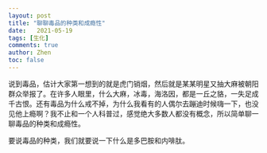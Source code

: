 ```yaml
---
layout: post
title: "聊聊毒品的种类和成瘾性"
date:   2021-05-19
tags: [生化]
comments: true
author: Zhen
toc: false
---
```

说到毒品，估计大家第一想到的就是虎门销烟，然后就是某某明星又抽大麻被朝阳群众举报了。在许多人眼里，什么大麻，冰毒，海洛因，都是一丘之貉，一失足成千古恨。还有毒品为什么戒不掉，为什么我看有的人偶尔去蹦迪时候嗨一下，也没见他上瘾啊？我不止和一个人科普过，感觉绝大多数人都没有概念，所以简单聊一聊毒品的种类和成瘾性。

要说毒品的种类，我们就要说一下什么是多巴胺和内啡肽。

<!--stackedit_data:
eyJoaXN0b3J5IjpbMTU5NjAwMTg3NiwxMjg1MTg0NDU2LDEyOD
UxODQ0NTZdfQ==
-->
